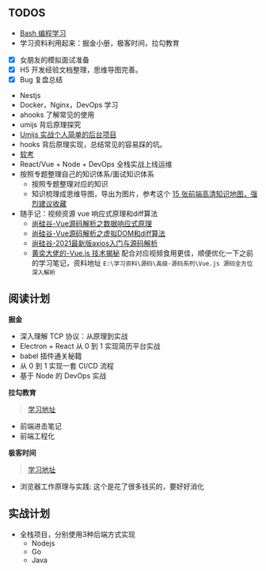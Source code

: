 ## TODOS

- [Bash 编程学习](https://wangdoc.com/bash/intro.html)
- 学习资料利用起来：掘金小册，极客时间，拉勾教育
- [x] 女朋友的模拟面试准备
- [x] H5 开发经验文档整理，思维导图完善。
- [x] Bug 复盘总结
- Nestjs
- Docker，Nginx，DevOps 学习
- ahooks 了解常见的使用
- umijs 背后原理探究
- [Umijs 实战个人简单的后台项目](https://github.com/Jsmond2016/umi-antd-backend)
- hooks 背后原理实现，总结常见的容易踩的坑。
- [软考](https://jsmond2016.github.io/study-everyday/record/06/0606-week-summary.html)
- React/Vue + Node + DevOps 全栈实战上线运维
- 按照专题整理自己的知识体系/面试知识体系
  - 按照专题整理对应的知识
  - 知识梳理成思维导图，导出为图片，参考这个 [15 张前端高清知识地图，强烈建议收藏](https://juejin.cn/post/6976157870014332935)
- 随手记：视频资源 vue 响应式原理和diff算法
  - [尚硅谷-Vue源码解析之数据响应式原理](https://www.bilibili.com/video/BV1G54y1s7xV)
  - [尚硅谷-Vue源码解析之虚拟DOM和diff算法](https://www.bilibili.com/video/BV1v5411H7gZ)
  - [尚硅谷-2021最新版axios入门与源码解析](https://www.bilibili.com/video/BV1wr4y1K7tq)
  - [黄奕大佬的-Vue.js 技术揭秘](https://ustbhuangyi.github.io/vue-analysis/) 配合对应视频食用更佳，顺便优化一下之前的学习笔记，资料地址 `E:\学习资料\源码\高级-源码系列\Vue.js 源码全方位深入解析`

## 阅读计划

**掘金**

- 深入理解 TCP 协议：从原理到实战
- Electron + React 从 0 到 1 实现简历平台实战
- babel 插件通关秘籍
- 从 0 到 1 实现一套 CI/CD 流程
- 基于 Node 的 DevOps 实战



**拉勾教育**

> [学习地址](https://kaiwu.lagou.com/hasBuy/special)

- 前端进击笔记
- 前端工程化


**极客时间**

> [学习地址](https://time.geekbang.org/dashboard/course)

- 浏览器工作原理与实践: 这个是花了很多钱买的，要好好消化



## 实战计划

- 全栈项目，分别使用3种后端方式实现
  - Nodejs
  - Go
  - Java
